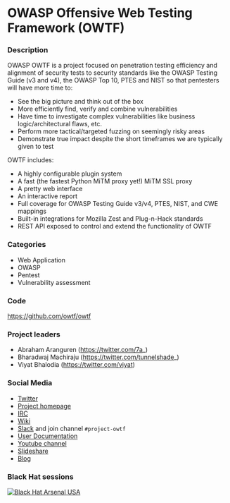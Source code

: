# OWASP Offensive Web Testing Framework (OWTF)

### Description
OWASP OWTF is a project focused on penetration testing efficiency and alignment of security tests to security standards like the OWASP Testing Guide (v3 and v4), the OWASP Top 10, PTES and NIST so that pentesters will have more time to:

* See the big picture and think out of the box
* More efficiently find, verify and combine vulnerabilities
* Have time to investigate complex vulnerabilities like business logic/architectural flaws, etc.
* Perform more tactical/targeted fuzzing on seemingly risky areas
* Demonstrate true impact despite the short timeframes we are typically given to test

OWTF includes:
* A highly configurable plugin system
* A fast (the fastest Python MiTM proxy yet!) MiTM SSL proxy
* A pretty web interface
* An interactive report
* Full coverage for OWASP Testing Guide v3/v4, PTES, NIST, and CWE mappings
* Built-in integrations for Mozilla Zest and Plug-n-Hack standards
* REST API exposed to control and extend the functionality of OWTF

### Categories

* Web Application
* OWASP
* Pentest
* Vulnerability assessment

### Code
https://github.com/owtf/owtf

### Project leaders

- Abraham Aranguren (https://twitter.com/7a_)
- Bharadwaj Machiraju (https://twitter.com/tunnelshade_)
- Viyat Bhalodia (https://twitter.com/viyat)


### Social Media

* [Twitter](https://twitter.com/owtfp)
* [Project homepage](http://owtf.github.io/)
* [IRC](http://webchat.freenode.net/?randomnick=1&channels=%23owtf&prompt=1&uio=MTE9MjM20f)
* [Wiki](https://www.owasp.org/index.php/OWASP_OWTF)
* [Slack](https://owasp.herokuapp.com) and join channel `#project-owtf`
* [User Documentation](http://docs.owtf.org/en/latest/)
* [Youtube channel](https://www.youtube.com/user/owtfproject)
* [Slideshare](http://www.slideshare.net/abrahamaranguren/presentations)
* [Blog](http://blog.7-a.org/search/label/OWTF)


### Black Hat sessions

[![Black Hat Arsenal USA](https://rawgit.com/toolswatch/badges/master/arsenal/2017.svg)](http://www.toolswatch.org/2017/06/the-black-hat-arsenal-usa-2017-phenomenal-line-up-announced/)
